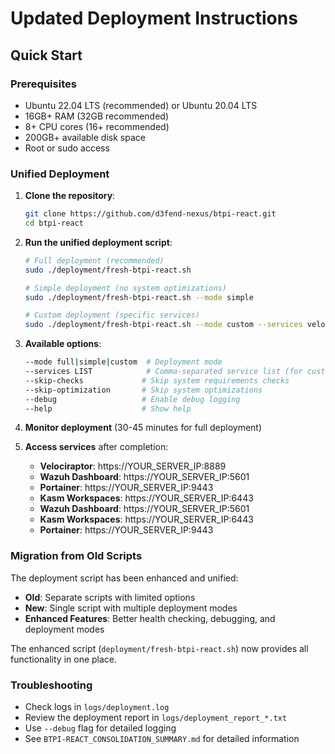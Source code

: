 # Updated Deployment Instructions

## Quick Start

### Prerequisites
- Ubuntu 22.04 LTS (recommended) or Ubuntu 20.04 LTS
- 16GB+ RAM (32GB recommended)
- 8+ CPU cores (16+ recommended)
- 200GB+ available disk space
- Root or sudo access

### Unified Deployment

1. **Clone the repository**:
   ```bash
   git clone https://github.com/d3fend-nexus/btpi-react.git
   cd btpi-react
   ```

2. **Run the unified deployment script**:
   ```bash
   # Full deployment (recommended)
   sudo ./deployment/fresh-btpi-react.sh

   # Simple deployment (no system optimizations)
   sudo ./deployment/fresh-btpi-react.sh --mode simple

   # Custom deployment (specific services)
   sudo ./deployment/fresh-btpi-react.sh --mode custom --services velociraptor,wazuh-manager,elasticsearch,cassandra
   ```

3. **Available options**:
   ```bash
   --mode full|simple|custom  # Deployment mode
   --services LIST            # Comma-separated service list (for custom mode)
   --skip-checks             # Skip system requirements checks
   --skip-optimization       # Skip system optimizations
   --debug                   # Enable debug logging
   --help                    # Show help
   ```

4. **Monitor deployment** (30-45 minutes for full deployment)

5. **Access services** after completion:
   - **Velociraptor**: https://YOUR_SERVER_IP:8889
   - **Wazuh Dashboard**: https://YOUR_SERVER_IP:5601
   - **Portainer**: https://YOUR_SERVER_IP:9443
   - **Kasm Workspaces**: https://YOUR_SERVER_IP:6443
   - **Wazuh Dashboard**: https://YOUR_SERVER_IP:5601
   - **Kasm Workspaces**: https://YOUR_SERVER_IP:6443
   - **Portainer**: https://YOUR_SERVER_IP:9443

### Migration from Old Scripts

The deployment script has been enhanced and unified:
- **Old**: Separate scripts with limited options
- **New**: Single script with multiple deployment modes
- **Enhanced Features**: Better health checking, debugging, and deployment modes

The enhanced script (`deployment/fresh-btpi-react.sh`) now provides all functionality in one place.

### Troubleshooting

- Check logs in `logs/deployment.log`
- Review the deployment report in `logs/deployment_report_*.txt`
- Use `--debug` flag for detailed logging
- See `BTPI-REACT_CONSOLIDATION_SUMMARY.md` for detailed information
